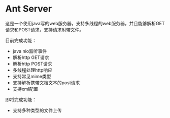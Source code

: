 # Ant Server

这是一个使用java写的web服务器，支持多线程的web服务器，并且能够解析GET请求和POST请求，支持请求附带文件。

目前完成功能：

+ java nio监听事件
+ 解析http GET请求
+ 解析http POST请求
+ 多线程处理http响应
+ 支持常见mime类型
+ 支持解析携带文档文本的post请求
+ 支持xml配置

即将完成功能：

+ 支持多种类型的文件上传
